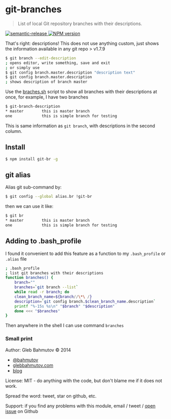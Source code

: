 # git-branches

> List of local Git repository branches with their descriptions.

[![semantic-release][semantic-image] ][semantic-url]
[![NPM version][npm-badge]][npm-url]

That's right: descriptions! This does not use anything custom, just
shows the information available in any git repo > v1.7.9

```bash
$ git branch --edit-description
; opens editor, write something, save and exit
; or simply use
$ git config branch.master.description "description text"
$ git config branch.master.description
; shows description of branch master
```

Use the [braches.sh](branches.sh) script to show all branches
with their descriptions at once, for example, I have two branches

```bash
$ git-branch-description
* master        this is master branch
one             this is simple branch for testing
```

This is same information as `git branch`, with descriptions in the
second column.

## Install

```bash
$ npm install git-br -g
```

## git alias

Alias git sub-command by:

```bash
$ git config --global alias.br !git-br
```

then we can use it like:

```bash
$ git br
* master        this is master branch
one             this is simple branch for testing
```

## Adding to .bash_profile

I found it convenient to add this feature as a function to my `.bash_profile`
or `.alias` file

```bash
; .bash_profile
; list git branches with their descriptions
function branches() {
    branch=""
    branches=`git branch --list`
    while read -r branch; do
    clean_branch_name=${branch//\*\ /}
    description=`git config branch.$clean_branch_name.description`
    printf "%-15s %s\n" "$branch" "$description"
    done <<< "$branches"
}
```

Then anywhere in the shell I can use command `branches`

### Small print

Author: Gleb Bahmutov &copy; 2014

* [@bahmutov](https://twitter.com/bahmutov)
* [glebbahmutov.com](http://glebbahmutov.com)
* [blog](http://glebbahmutov.com/blog)

License: MIT - do anything with the code, but don't blame me if it does not work.

Spread the word: tweet, star on github, etc.

Support: if you find any problems with this module, email / tweet /
[open issue](https://github.com/bahmutov/git-branches/issues) on Github

[semantic-image]: https://img.shields.io/badge/%20%20%F0%9F%93%A6%F0%9F%9A%80-semantic--release-e10079.svg
[semantic-url]: https://github.com/semantic-release/semantic-release
[npm-badge]: https://img.shields.io/npm/v/git-br.svg?style=flat
[npm-url]: https://www.npmjs.com/package/git-br

